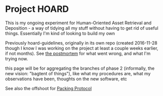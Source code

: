 # Project HOARD

This is my ongoing experiment for Human-Oriented Asset Retrieval and Deposition - a way of tidying all my stuff without having to get rid of useful things. Essentially I'm kind of looking to build my own

Previously hoard-guidelines, originally in its own repo (created 2016-11-28 though I know I was working on the project at least a couple weeks earlier, if not months). See [the postmortem][] for what went wrong, and what I'm trying now.

[the postmortem]: b9978286-79c3-421b-83d5-04ffa016764e.md

this page will be for aggregating the branches of phase 2 (informally, the new vision: "bagtent of things"), like what my procedures are, what my observations have been, thoughts on the new software, etc

See also the offshoot for [Packing Protocol][Baggage]

[Baggage]: b1cc9089-e36b-4727-80f8-911c882d12d6.md
